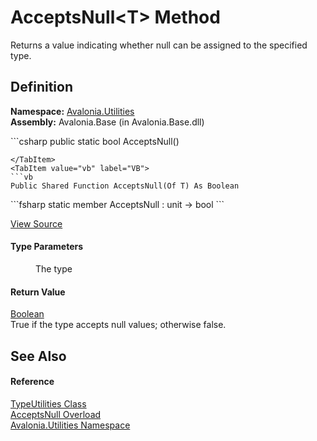 # AcceptsNull&lt;T&gt; Method


Returns a value indicating whether null can be assigned to the specified type.



## Definition
**Namespace:** <a href="N_Avalonia_Utilities">Avalonia.Utilities</a>  
**Assembly:** Avalonia.Base (in Avalonia.Base.dll)

<Tabs groupId="api-code-preview">
<TabItem value="csharp" label="C#">
```csharp
public static bool AcceptsNull<T>()

```
</TabItem>
<TabItem value="vb" label="VB">
```vb
Public Shared Function AcceptsNull(Of T) As Boolean
```
</TabItem>
<TabItem value="fsharp" label="F#">
```fsharp
static member AcceptsNull : unit -> bool 
```
</TabItem>
</Tabs>



<a href="https://github.com/AvaloniaUI/Avalonia/tree/master/src/Avalonia.Base/Utilities/TypeUtilities.cs#L106" title="View the source code">View Source</a>



#### Type Parameters
<dl><dt /><dd>The type</dd></dl>

#### Return Value
<a href="https://learn.microsoft.com/dotnet/api/system.boolean" target="_blank" rel="noopener noreferrer">Boolean</a>  
True if the type accepts null values; otherwise false.

## See Also


#### Reference
<a href="T_Avalonia_Utilities_TypeUtilities">TypeUtilities Class</a>  
<a href="Overload_Avalonia_Utilities_TypeUtilities_AcceptsNull">AcceptsNull Overload</a>  
<a href="N_Avalonia_Utilities">Avalonia.Utilities Namespace</a>  

